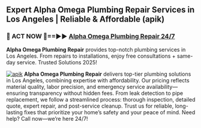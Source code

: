 ## Expert Alpha Omega Plumbing Repair Services in Los Angeles | Reliable & Affordable (apik)  

<h3>🚿 ACT NOW 🌟==►► <a href="https://tinyurl.com/2ne6vx2x" rel="nofollow">Alpha Omega Plumbing Repair 24/7</a></h3>

**Alpha Omega Plumbing Repair** provides top-notch plumbing services in Los Angeles. From repairs to installations, enjoy free consultations + same-day service. Trusted Solutions 2025!

[![apik](https://i.imgur.com/4PFF4AK.jpeg)](https://tinyurl.com/2ne6vx2x)
**Alpha Omega Plumbing Repair** delivers top-tier plumbing solutions in Los Angeles, combining expertise with affordability. Our pricing reflects material quality, labor precision, and emergency service availability—ensuring transparency without hidden fees. From leak detection to pipe replacement, we follow a streamlined process: thorough inspection, detailed quote, expert repair, and post-service cleanup. Trust us for reliable, long-lasting fixes that prioritize your home’s safety and your peace of mind. Need help? Call now—we’re here 24/7!